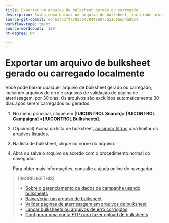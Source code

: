 ```yaml
---
title: Exportar um arquivo de bulksheet gerado ou carregado
description: Saiba como baixar um arquivo de bulksheet, incluindo arquivos de erro e arquivos de validação de landing page.
source-git-commit: cd461f73f4a70a5647844a6075ba1c65d64a9b04
workflow-type: tm+mt
source-wordcount: '139'
ht-degree: 0%

---
```


# Exportar um arquivo de bulksheet gerado ou carregado localmente

Você pode baixar qualquer arquivo de bulksheet gerado ou carregado, incluindo arquivos de erro e arquivos de validação de página de aterrissagem, por 30 dias. Os arquivos são excluídos automaticamente 30 dias após serem carregados ou gerados.

1. No menu principal, clique em **[!UICONTROL Search]> [!UICONTROL Campaigns] >[!UICONTROL Bulksheets]**.

1. (Opcional) Acima da lista de bulksheet, [adicionar filtros](/help/search-social-commerce/common-tasks/data-views/ad-hoc-settings/column-filter-apply-from-column-heading.md) para limitar os arquivos listados.

1. Na lista de bulksheet, clique no nome do arquivo.

1. Abra ou salve o arquivo de acordo com o procedimento normal do navegador.

   Para obter mais informações, consulte a ajuda online do navegador.

>[!MORELIKETHIS]
>
>* [Sobre o gerenciamento de dados de campanha usando bulksheets](bulksheet-about.md)
>* [Baixar/criar um arquivo de bulksheet](/help/search-social-commerce/campaign-management/bulksheets/bulksheet-download.md)
>* [Validar páginas de aterrissagem em arquivos de bulksheet](bulksheet-validate-landing-pages.md)
>* [Lançar bulksheets ou arquivos de erro corrigidos](bulksheet-post.md)
>* [Configurar uma conta FTP para fazer upload de bulksheets](/help/search-social-commerce/campaign-management/bulksheets/bulksheet-ftp-account.md)

